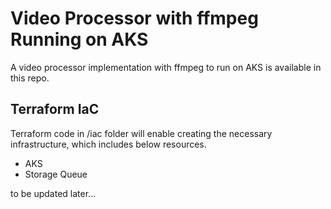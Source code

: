 # Video Processor with ffmpeg Running on AKS

A video processor implementation with ffmpeg to run on AKS is available in this repo.

## Terraform IaC 
Terraform code in /iac folder will enable creating the necessary infrastructure, which includes below resources.
- AKS
- Storage Queue

to be updated later...